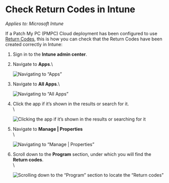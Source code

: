 # Check Return Codes in Intune

_Applies to: Microsoft Intune_

If a Patch My PC (PMPC) Cloud deployment has been configured to use [Return Codes](../../cloud-deployments/deploying-an-app-using-cloud/cloud-configurations-deployment-tab/return-codes-deployments.md), this is how you can check that the Return Codes have been created correctly in Intune:

1. Sign in to the **Intune admin center**.
2.  Navigate to **Apps**.\


    ![Navigating to “Apps”](/_images/image-%28281%29.png-"Navigating-to-\"Apps\"" "Navigating to “Apps”")


3.  Navigate to **All Apps**.\


    ![Navigating to “All Apps”](/_images/image-%28282%29.png-"Navigating-to-\"All-Apps\"" "Navigating to “All Apps”")


4.  Click the app if it’s shown in the results or search for it.\
    \


    ![Clicking the app if it’s shown in the results or searching for it](/_images/image-%282542%29.png-"Clicking-the-app-if-it’s-shown-in-the-results-or-searching-for-it" "Clicking the app if it’s shown in the results or searching for it")
5.  Navigate to **Manage | Properties**\
    \


    ![Navigating to “Manage | Properties”](/_images/image-%282543%29.png-"Navigating-to-\"Manage-|-Properties\"" "Navigating to “Manage | Properties”")


6.  Scroll down to the **Program** section, under which you will find the **Return codes**.\
    \


    ![Scrolling down to the “Program” section to locate the “Return codes”](/_images/image-%282544%29.png-"Scrolling-down-to-the-\"Program\"-section-to-locate-the-\"Return-codes\"" "Scrolling down to the “Program” section to locate the “Return codes”")
